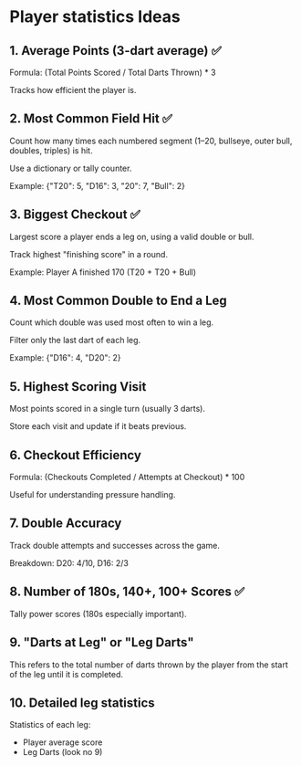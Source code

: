 # Player statistics Ideas
## 1. Average Points (3-dart average) ✅
Formula: (Total Points Scored / Total Darts Thrown) * 3

Tracks how efficient the player is.

## 2. Most Common Field Hit ✅
Count how many times each numbered segment (1–20, bullseye, outer bull, doubles, triples) is hit.

Use a dictionary or tally counter.

Example: {"T20": 5, "D16": 3, "20": 7, "Bull": 2}

## 3. Biggest Checkout ✅
Largest score a player ends a leg on, using a valid double or bull.

Track highest "finishing score" in a round.

Example: Player A finished 170 (T20 + T20 + Bull)

## 4. Most Common Double to End a Leg
Count which double was used most often to win a leg.

Filter only the last dart of each leg.

Example: {"D16": 4, "D20": 2}

## 5. Highest Scoring Visit
Most points scored in a single turn (usually 3 darts).

Store each visit and update if it beats previous.

## 6. Checkout Efficiency
Formula: (Checkouts Completed / Attempts at Checkout) * 100

Useful for understanding pressure handling.

## 7. Double Accuracy
Track double attempts and successes across the game.

Breakdown: D20: 4/10, D16: 2/3

## 8. Number of 180s, 140+, 100+ Scores ✅
Tally power scores (180s especially important).

## 9. "Darts at Leg" or "Leg Darts"
This refers to the total number of darts thrown by the player from the start of the leg until it is completed.

## 10. Detailed leg statistics
Statistics of each leg:
- Player average score
- Leg Darts (look no 9)